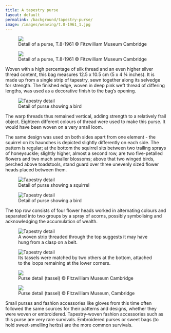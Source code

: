 ```yaml
---
title: A tapestry purse
layout: default
permalink: /background/tapestry-purse/
image: /images/weaving/t.8-1961_1.jpg
---
```

<div class="row">
<div class="col-md-6">
<figure class="figure">
<img src="/images/weaving/t.8-1961_1.jpg" class="img-fluid"/>
<figcaption>
  Detail of a purse, T.8-1961 © Fitzwilliam Museum Cambridge
</figcaption>
</figure>
</div>

<div class="col-md-6">
<figure class="figure">
<img src="/images/weaving/t.8-1961_2.jpg" class="img-fluid"/>
<figcaption>
Detail of a purse, T.8-1961 © Fitzwilliam Museum Cambridge
</figcaption>
</figure>
</div>
</div>


Woven with a high percentage of silk thread and an even higher silver thread content, this bag measures 12.5 x 10.5 cm (5 x 4 ¾ inches). It is made up from a single strip of tapestry, sewn together along its selvedge for strength. The finished edge, woven in deep pink weft thread of differing lengths, was used as a decorative finish to the bag’s opening.

<div class="text-center">
<figure class="figure">
<img alt="Tapestry detail" src="/images/weaving/t.8-1961_9.jpg" />
<figcaption class="figcaption">Detail of purse showing a bird</figcaption>
</figure>
</div>

The warp threads thus remained vertical, adding strength to a relatively frail object. Eighteen different colours of thread were used to make this purse. It would have been woven on a very small loom.

The same design was used on both sides apart from one element - the squirrel on its haunches is depicted slightly differently on each side. The pattern is regular; at the bottom the squirrel sits between two trailing sprays of honeysuckle; slightly higher, almost a second row, are two five-petalled flowers and two much smaller blossoms; above that two winged birds, perched above toadstools, stand guard over three unevenly sized flower heads placed between them.

<div class="text-center">
<figure class="figure">
<img alt="Tapestry detail" src="/images/weaving/t.8-1961_15.jpg" />
<figcaption class="figcaption">Detail of purse showing a squirrel</figcaption>
</figure>
</div>

<div class="text-center">
<figure class="figure">
<img alt="Tapestry detail" src="/images/weaving/t.8-1961_14.jpg" />
<figcaption class="figcaption">Detail of purse showing a bird</figcaption>
</figure>
</div>


The top row consists of four flower heads worked in alternating colours and separated into two groups by a spray of acorns, possibly symbolising and acknowledging the accumulation of wealth.

<div class="text-center">
<figure class="figure">
<img alt="Tapestry detail" src="/images/weaving/t.8-1961_9.jpg" />
<figcaption class="figcaption">A woven strip threaded through the top suggests it may have hung from a clasp on a belt.</figcaption>
</figure>
</div>



<div class="text-center">
<figure class="figure">
<img alt="Tapestry detail" src="/images/weaving/t.8-1961_7.jpg" />
<figcaption class="figcaption">Its tassels were matched by two others at the bottom, attached to the loops remaining at the lower corners.</figcaption>
</figure>
</div>




<div class="row">
<div class="col-md-6">
<figure class="figure">
<img src="/images/weaving/t.8-1961_5.jpg" class="img-fluid"/>
<figcaption>
  Purse detail (tassel) © Fitzwilliam Museum Cambridge
</figcaption>
</figure>
</div>

<div class="col-md-6">
<figure class="figure">
<img src="/images/weaving/t.8-1961_8.jpg" class="img-fluid"/>
<figcaption>
  Purse detail (tassel) © Fitzwilliam Museum, Cambridge
  </figcaption>
</figure>
</div>
</div>



Small purses and fashion accessories like gloves from this time often followed the same sources for their patterns and designs, whether they were woven or embroidered. Tapestry-woven fashion accessories such as this purse are very rare survivals. Embroidered purses or sweet bags (to hold sweet-smelling herbs) are the more common survivals.
